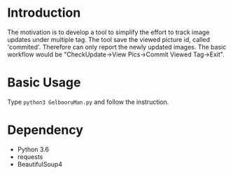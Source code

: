 # Introduction

The motivation is to develop a tool to simplify the effort to track image updates under multiple tag. The tool save the viewed picture id, called 'commited'. Therefore can only report the newly updated images. The basic workflow would be "CheckUpdate->View Pics->Commit Viewed Tag->Exit". 

# Basic Usage
Type `python3 GelbooruMan.py` and follow the instruction.

# Dependency
* Python 3.6
* requests
* BeautifulSoup4
